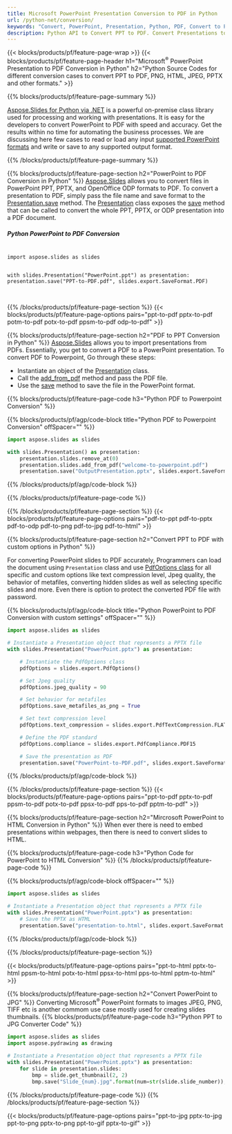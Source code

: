 ```yaml
---
title: Microsoft PowerPoint Presentation Conversion to PDF in Python 
url: /python-net/conversion/
keywords: "Convert, PowerPoint, Presentation, Python, PDF, Convert to PDF, PPT to PDF"
description: Python API to Convert PPT to PDF. Convert Presentations to JPG, PNG and other formats in Python. 
---
```


{{< blocks/products/pf/feature-page-wrap >}}
{{< blocks/products/pf/feature-page-header h1="Microsoft<sup>&reg;</sup> PowerPoint Presentation to PDF Conversion in Python" h2="Python Source Codes for different conversion cases to convert PPT to PDF, PNG, HTML, JPEG, PPTX and other formats." >}}

{{% blocks/products/pf/feature-page-summary %}}

[Aspose.Slides for Python via .NET](https://products.aspose.com/words/python-net/) is a powerful on-premise class library used for processing and working with presentations. It is easy for the developers to convert PowerPoint to PDF with speed and accuracy. Get the results within no time for automating the business processes. We are discussing here few cases to read or load any input [supported PowerPoint formats](https://docs.aspose.com/slides/python-net/supported-file-formats/) and write or save to any supported output format. 

{{% /blocks/products/pf/feature-page-summary  %}}

{{% blocks/products/pf/feature-page-section  h2="PowerPoint to PDF Conversion in Python" %}}
[Aspose.Slides](https://products.aspose.com/words/python-net/) allows you to convert files in PowerPoint PPT, PPTX, and OpenOffice ODP formats to PDF. To convert a presentation to PDF, simply pass the file name and save format to the [Presentation.save](https://docs.aspose.com/slides/python-net/api-reference/aspose.slides/presentation/) method. The [Presentation](https://docs.aspose.com/slides/python-net/api-reference/aspose.slides/presentation/) class exposes the [save](https://docs.aspose.com/slides/python-net/api-reference/aspose.slides/presentation/) method that can be called to convert the whole PPT, PPTX, or ODP presentation into a PDF document.

<div class="col-lg-12">
    <h5>Python PowerPoint to PDF Conversion</h5>
    <pre>
        <code class="python">
import aspose.slides as slides

with slides.Presentation("PowerPoint.ppt") as presentation:
    presentation.save("PPT-to-PDF.pdf", slides.export.SaveFormat.PDF) 
        </code>
    </pre>
</div>

{{% /blocks/products/pf/feature-page-section %}}
{{< blocks/products/pf/feature-page-options pairs="ppt-to-pdf pptx-to-pdf potm-to-pdf potx-to-pdf ppsm-to-pdf odp-to-pdf" >}}

{{% blocks/products/pf/feature-page-section  h2="PDF to PPT Conversion in Python" %}}
[Aspose.Slides](https://products.aspose.com/words/python-net/) allows you to import presentations from PDFs. Essentially, you get to convert a PDF to a PowerPoint presentation. To convert PDF to Powerpoint, Go through these steps:
- Instantiate an object of the [Presentation](https://docs.aspose.com/slides/python-net/api-reference/aspose.slides/presentation/) class.
- Call the [add_from_pdf](https://docs.aspose.com/slides/python-net/api-reference/aspose.slides/slidecollection/) method and pass the PDF file.
- Use the [save](https://docs.aspose.com/slides/python-net/api-reference/aspose.slides/presentation/) method to save the file in the PowerPoint format.

{{% blocks/products/pf/feature-page-code h3="Python PDF to Powerpoint Conversion" %}}

{{% blocks/products/pf/agp/code-block title="Python PDF to Powerpoint Conversion" offSpacer="" %}}

```py
import aspose.slides as slides

with slides.Presentation() as presentation:
    presentation.slides.remove_at(0)
    presentation.slides.add_from_pdf("welcome-to-powerpoint.pdf")
    presentation.save("OutputPresentation.pptx", slides.export.SaveFormat.PPTX)
```

{{% /blocks/products/pf/agp/code-block %}}

{{% /blocks/products/pf/feature-page-code  %}}

{{% /blocks/products/pf/feature-page-section %}}
{{< blocks/products/pf/feature-page-options pairs="pdf-to-ppt pdf-to-pptx pdf-to-odp pdf-to-png pdf-to-jpg pdf-to-html" >}}


{{% blocks/products/pf/feature-page-section  h2="Convert PPT to PDF with custom options in Python" %}}

For converting PowerPoint slides to PDF accurately, Programmers can load the document using `Presentation` class and use [PdfOptions class](https://docs.aspose.com/slides/python-net/api-reference/aspose.slides.export/pdfoptions/) for all specific and custom options like text compression level, Jpeg quality, the behavior of metafiles, converting hidden slides as well as selecting specific slides and more. Even there is option to protect the converted PDF file with password.

{{% blocks/products/pf/agp/code-block title="Python PowerPoint to PDF Conversion with custom settings" offSpacer="" %}}

```py
import aspose.slides as slides

# Instantiate a Presentation object that represents a PPTX file
with slides.Presentation("PowerPoint.pptx") as presentation:

    # Instantiate the PdfOptions class
    pdfOptions = slides.export.PdfOptions()

    # Set Jpeg quality
    pdfOptions.jpeg_quality = 90

    # Set behavior for metafiles
    pdfOptions.save_metafiles_as_png = True

    # Set text compression level
    pdfOptions.text_compression = slides.export.PdfTextCompression.FLATE

    # Define the PDF standard
    pdfOptions.compliance = slides.export.PdfCompliance.PDF15

    # Save the presentation as PDF
    presentation.save("PowerPoint-to-PDF.pdf", slides.export.SaveFormat.PDF, pdfOptions)
```
{{% /blocks/products/pf/agp/code-block %}}

{{% /blocks/products/pf/feature-page-section %}}
{{< blocks/products/pf/feature-page-options pairs="ppt-to-pdf pptx-to-pdf ppsm-to-pdf potx-to-pdf ppsx-to-pdf pps-to-pdf pptm-to-pdf" >}}


{{% blocks/products/pf/feature-page-section  h2="Mircrosoft PowerPoint to HTML Conversion in Python" %}}
When ever there is need to embed presentations within webpages, then there is need to convert slides to HTML.

{{% blocks/products/pf/feature-page-code h3="Python Code for PowerPoint to HTML Conversion" %}}
{{% /blocks/products/pf/feature-page-code %}}

{{% blocks/products/pf/agp/code-block offSpacer="" %}}

```py
import aspose.slides as slides

# Instantiate a Presentation object that represents a PPTX file
with slides.Presentation("PowerPoint.pptx") as presentation:
    # Save the PPTX as HTML
    presentation.Save("presentation-to.html", slides.export.SaveFormat.HTML5)
```
{{% /blocks/products/pf/agp/code-block %}}

{{% /blocks/products/pf/feature-page-section %}}

{{< blocks/products/pf/feature-page-options pairs="ppt-to-html pptx-to-html ppsm-to-html potx-to-html ppsx-to-html pps-to-html pptm-to-html" >}}

{{% blocks/products/pf/feature-page-section  h2="Convert PowerPoint to JPG" %}}
Converting Microsoft<sup>&reg;</sup> PowerPoint formats to images JPEG, PNG, TIFF etc is another commom use case mostly used for creating slides thumbnails. 
{{% blocks/products/pf/feature-page-code h3="Python PPT to JPG Converter Code" %}}

```py
import aspose.slides as slides
import aspose.pydrawing as drawing

# Instantiate a Presentation object that represents a PPTX file
with slides.Presentation("PowerPoint.pptx") as presentation:
    for slide in presentation.slides:
        bmp = slide.get_thumbnail(2, 2)
        bmp.save("Slide_{num}.jpg".format(num=str(slide.slide_number)), drawing.imaging.ImageFormat.jpeg)    
```
{{% /blocks/products/pf/feature-page-code %}}
{{% /blocks/products/pf/feature-page-section %}}

{{< blocks/products/pf/feature-page-options pairs="ppt-to-jpg pptx-to-jpg ppt-to-png pptx-to-png ppt-to-gif pptx-to-gif" >}}